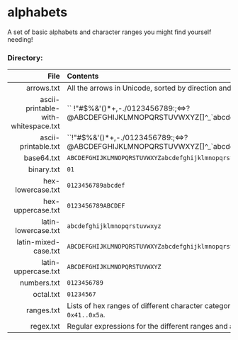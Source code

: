 # alphabets

A set of basic alphabets and character ranges you might find yourself needing!

### Directory:

File                 | Contents
--------------------:|:----------
arrows.txt           | All the arrows in Unicode, sorted by direction and then codepoint.
ascii-printable-with-whitespace.txt | ``	 !"#$%&'()\*+,-./0123456789:;<=>?@ABCDEFGHIJKLMNOPQRSTUVWXYZ[\]^_`abcdefghijklmnopqrstuvwxyz{|}~``
ascii-printable.txt  | ``!"#$%&'()\*+,-./0123456789:;<=>?@ABCDEFGHIJKLMNOPQRSTUVWXYZ[\]^_`abcdefghijklmnopqrstuvwxyz{|}~``
base64.txt           | `ABCDEFGHIJKLMNOPQRSTUVWXYZabcdefghijklmnopqrstuvwxyz0123456789+/=`
binary.txt           | `01`
hex-lowercase.txt    | `0123456789abcdef`
hex-uppercase.txt    | `0123456789ABCDEF`
latin-lowercase.txt  | `abcdefghijklmnopqrstuvwxyz`
latin-mixed-case.txt | `ABCDEFGHIJKLMNOPQRSTUVWXYZabcdefghijklmnopqrstuvwxyz`
latin-uppercase.txt  | `ABCDEFGHIJKLMNOPQRSTUVWXYZ`
numbers.txt          | `0123456789`
octal.txt            | `01234567`
ranges.txt           | Lists of hex ranges of different character categories, e.g. `A..Z    0x41..0x5a`.
regex.txt            | Regular expressions for the different ranges and alphabets.
